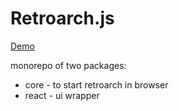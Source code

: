 # Retroarch.js

[Demo](https://dimitrikarpov.github.io/retroarch-js-demo/)

monorepo of two packages:

- core - to start retroarch in browser
- react - ui wrapper
